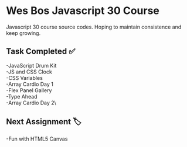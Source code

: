 # Wes Bos Javascript 30 Course
Javascript 30 course source codes. Hoping to maintain consistence and keep growing.

## Task Completed :white_check_mark:

-JavaScript Drum Kit\
-JS and CSS Clock\
-CSS Variables\
-Array Cardio Day 1\
-Flex Panel Gallery\
-Type Ahead\
-Array Cardio Day 2\

## Next Assignment :label:

-Fun with HTML5 Canvas
